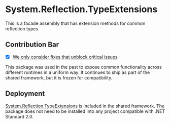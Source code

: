 # System.Reflection.TypeExtensions
This is a facade assembly that has extension methods for common reflection types.

## Contribution Bar
- [x] [We only consider fixes that unblock critical issues](../../libraries/README.md#primary-bar)

This package was used in the past to expose common functionality across different runtimes in a uniform way. It continues to ship as part of the shared framework, but it is frozen for compatibility.

## Deployment
[System.Reflection.TypeExtensions](https://www.nuget.org/packages/System.Reflection.TypeExtensions) is included in the shared framework.  The package does not need to be installed into any project compatible with .NET Standard 2.0.
